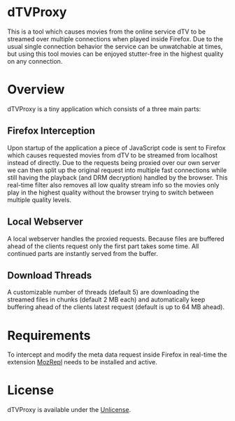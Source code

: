 dTVProxy
========

This is a tool which causes movies from the online service dTV to be streamed over multiple connections when played inside Firefox. Due to the usual single connection behavior the service can be unwatchable at times, but using this tool movies can be enjoyed stutter-free in the highest quality on any connection.

# Overview

dTVProxy is a tiny application which consists of a three main parts:

## Firefox Interception

Upon startup of the application a piece of JavaScript code is sent to Firefox which causes requested movies from dTV to be streamed from localhost instead of directly. Due to the requests being proxied over our own server we can then split up the original request into multiple fast connections while still having the playback (and DRM decryption) handled by the browser. This real-time filter also removes all low quality stream info so the movies only play in the highest quality without the browser trying to switch between multiple quality levels.

## Local Webserver

A local webserver handles the proxied requests. Because files are buffered ahead of the clients request only the first part takes some time. All continued parts are instantly served from the buffer.

## Download Threads

A customizable number of threads (default 5) are downloading the streamed files in chunks (default 2 MB each) and automatically keep buffering ahead of the clients latest request (default is up to 64 MB ahead).

# Requirements

To intercept and modify the meta data request inside Firefox in real-time the extension [MozRepl](https://github.com/bard/mozrepl/wiki) needs to be installed and active.

# License

dTVProxy is available under the [Unlicense](http://unlicense.org/).
